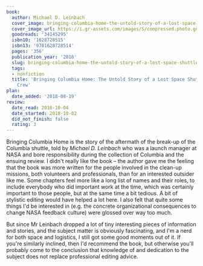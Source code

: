 ```yaml
---
book:
  author: Michael D. Leinbach
  cover_image: bringing-columbia-home-the-untold-story-of-a-lost-space-shuttle-and-her-crew.jpg
  cover_image_url: https://i.gr-assets.com/images/S/compressed.photo.goodreads.com/books/1502131204l/34145295._SX98_.jpg
  goodreads: '34145295'
  isbn10: '1628728515'
  isbn13: '9781628728514'
  pages: '356'
  publication_year: '2018'
  slug: bringing-columbia-home-the-untold-story-of-a-lost-space-shuttle-and-her-crew
  tags:
  - nonfiction
  title: 'Bringing Columbia Home: The Untold Story of a Lost Space Shuttle and Her
    Crew'
plan:
  date_added: '2018-08-19'
review:
  date_read: 2018-10-04
  date_started: 2018-10-02
  did_not_finish: false
  rating: 3
---
```


Bringing Columbia Home is the story of the aftermath of the break-up of the Columbia shuttle, told by *Michael D. Leinbach* who was a launch manager at NASA and bore responsibility during the collection of Columbia and the ensuing review. I didn't really like the book – the author gave me the feeling that the book was more written for the people involved in the clean-up missions, both volunteers and professionals, than for an interested outsider like me. Some chapters feel more like a long list of names and their roles, to include everybody who did important work at the time, which was certainly important to those people, but at the same time a bit tedious. A bit of stylistic editing would have helped a lot here. I also felt that quite some things I'd be interested in (e.g. the concrete organizational consequences to change NASA feedback culture) were glossed over way too much.

But since Mr Leinbach dropped a lot of tiny interesting pieces of information and stories, and the subject matter is obviously fascinating, and I'm a nerd for both space and logistics, I still got some good moments out of it. If you're similarly inclined, then I'd recommend the book, but otherwise you'll probably come to the conclusion that knowledge of and dedication to the subject does not replace professional editing advice.
